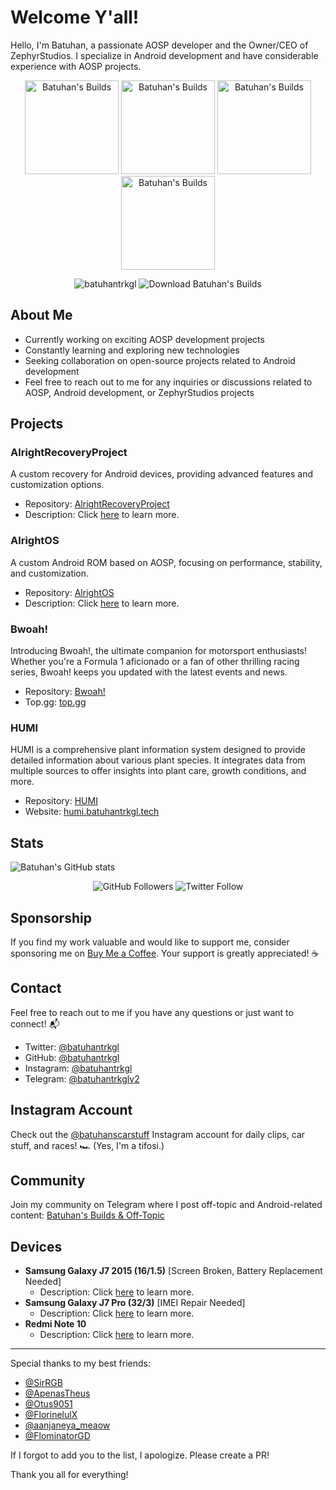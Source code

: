# Welcome Y'all!

Hello, I'm Batuhan, a passionate AOSP developer and the Owner/CEO of ZephyrStudios. I specialize in Android development and have considerable experience with AOSP projects.

<p align="center">
    <img src="https://sourceforge.net/cdn/syndication/badge_img/3548987/oss-users-love-us-black?&r=https://sourceforge.net/p/batuhan-s-builds/admin/files-sf/badges" width="150" height="150" alt="Batuhan's Builds" />
    <img src="https://sourceforge.net/cdn/syndication/badge_img/3548987/oss-rising-star-black?achievement=oss-rising-star&r=https://sourceforge.net/p/batuhan-s-builds/admin/files-sf/badges" width="150" height="150" alt="Batuhan's Builds" />
    <img src="https://sourceforge.net/cdn/syndication/badge_img/3548987/oss-community-choice-black?achievement=oss-community-choice&r=https://sourceforge.net/p/batuhan-s-builds/admin/files-sf/badges" width="150" height="150" alt="Batuhan's Builds" />
    <img src="https://sourceforge.net/cdn/syndication/badge_img/3548987/oss-sf-favorite-black?achievement=oss-sf-favorite&r=https://sourceforge.net/p/batuhan-s-builds/admin/files-sf/badges" width="150" height="150" alt="Batuhan's Builds" />
</p>

<p align="center">
    <img src="https://komarev.com/ghpvc/?username=batuhantrkgl&label=Profile%20views&color=0e75b6&style=flat" alt="batuhantrkgl" />
    <img src="https://img.shields.io/sourceforge/dm/batuhan-s-builds.svg" alt="Download Batuhan's Builds" />
</p>

## About Me

- Currently working on exciting AOSP development projects
- Constantly learning and exploring new technologies
- Seeking collaboration on open-source projects related to Android development
- Feel free to reach out to me for any inquiries or discussions related to AOSP, Android development, or ZephyrStudios projects

## Projects

### AlrightRecoveryProject
A custom recovery for Android devices, providing advanced features and customization options.
- Repository: [AlrightRecoveryProject](https://github.com/AlrightRecoveryProject)
- Description: Click [here](https://github.com/AlrightRecoveryProject) to learn more.

### AlrightOS
A custom Android ROM based on AOSP, focusing on performance, stability, and customization.
- Repository: [AlrightOS](https://github.com/AlrightOS)
- Description: Click [here](https://github.com/AlrightOS) to learn more.

### Bwoah!
Introducing Bwoah!, the ultimate companion for motorsport enthusiasts! Whether you're a Formula 1 aficionado or a fan of other thrilling racing series, Bwoah! keeps you updated with the latest events and news.
- Repository: [Bwoah!](https://github.com/batuhantrkgl/bwoah)
- Top.gg: [top.gg](https://top.gg/bot/1245289535923945553)

### HUMI
HUMI is a comprehensive plant information system designed to provide detailed information about various plant species. It integrates data from multiple sources to offer insights into plant care, growth conditions, and more.
- Repository: [HUMI](https://github.com/batuhantrkgl/humi)
- Website: [humi.batuhantrkgl.tech](https://humi.batuhantrkgl.tech)

## Stats

![Batuhan's GitHub stats](https://github-readme-stats.vercel.app/api?username=batuhantrkgl&show_icons=true&bg_color=00000000)

<p align="center">
    <img src="https://img.shields.io/github/followers/batuhantrkgl?style=social" alt="GitHub Followers" />
    <img src="https://img.shields.io/twitter/follow/batuhantrkgl?style=social" alt="Twitter Follow" />
</p>

## Sponsorship

If you find my work valuable and would like to support me, consider sponsoring me on [Buy Me a Coffee](https://www.buymeacoffee.com/batuhantrkgl). Your support is greatly appreciated! ☕

## Contact

Feel free to reach out to me if you have any questions or just want to connect! 📬
- Twitter: [@batuhantrkgl](https://twitter.com/batuhantrkgl)
- GitHub: [@batuhantrkgl](https://github.com/batuhantrkgl)
- Instagram: [@batuhantrkgl](https://instagram.com/batuhantrkgl)
- Telegram: [@batuhantrkglv2](https://t.me/batuhantrkglv2)

## Instagram Account

Check out the [@batuhanscarstuff](https://www.instagram.com/batuhanscarstuff) Instagram account for daily clips, car stuff, and races! 🏎️ (Yes, I'm a tifosi.)

## Community

Join my community on Telegram where I post off-topic and Android-related content: [Batuhan's Builds & Off-Topic](https://t.me/batuhan_s_buildsv2)

## Devices

- **Samsung Galaxy J7 2015 (16/1.5)** [Screen Broken, Battery Replacement Needed]
    - Description: Click [here](https://www.gsmarena.com/samsung_galaxy_j7-7185.php) to learn more.
- **Samsung Galaxy J7 Pro (32/3)** [IMEI Repair Needed]
    - Description: Click [here](https://www.gsmarena.com/samsung_galaxy_j7_pro-8561.php) to learn more.
- **Redmi Note 10**
    - Description: Click [here](https://m.gsmarena.com/xiaomi_redmi_note_10-10247.php) to learn more.

---

Special thanks to my best friends:
- [@SirRGB](https://github.com/SirRGB)
- [@ApenasTheus](https://github.com/ApenasTheus)
- [@Otus9051](https://github.com/Otus9051)
- [@FlorinelulX](https://github.com/FlorinelulX)
- [@aanjaneya_meaow](https://github.com/aanjaneya-meaow)
- [@FlominatorGD](https://github.com/FlominatorGD)

If I forgot to add you to the list, I apologize. Please create a PR!

Thank you all for everything!

